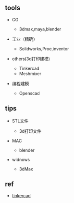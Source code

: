 



## tools

+ CG
    + 3dmax,maya,blender

+ 工业（精确）
    + Solidworks,Proe,inventor

+ others(3d打印建模)
    + Tinkercad
    + Meshmixer

+ 编程建模
    + Openscad

## tips

+ STL文件
    + 3d打印文件


+ MAC
    + blender

+ widnows
    + 3dMax


## ref
+ [tinkercad](https://www.tinkercad.com/)